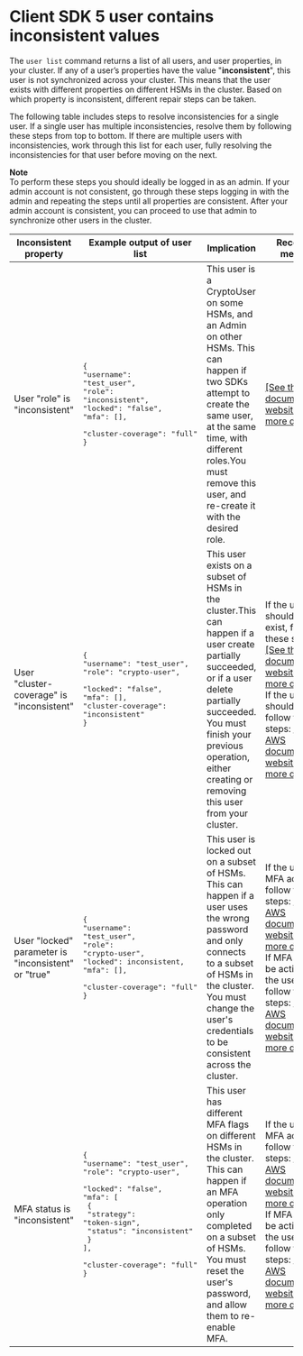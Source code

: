 # Client SDK 5 user contains inconsistent values<a name="troubleshoot-sdk5-inconsistent-value"></a>

The `user list` command returns a list of all users, and user properties, in your cluster\. If any of a user’s properties have the value "**inconsistent**", this user is not synchronized across your cluster\. This means that the user exists with different properties on different HSMs in the cluster\. Based on which property is inconsistent, different repair steps can be taken\. 

 The following table includes steps to resolve inconsistencies for a single user\. If a single user has multiple inconsistencies, resolve them by following these steps from top to bottom\. If there are multiple users with inconsistencies, work through this list for each user, fully resolving the inconsistencies for that user before moving on the next\. 

**Note**  
To perform these steps you should ideally be logged in as an admin\. If your admin account is not consistent, go through these steps logging in with the admin and repeating the steps until all properties are consistent\. After your admin account is consistent, you can proceed to use that admin to synchronize other users in the cluster\.


| Inconsistent property | Example output of user list | Implication  | Recovery method  | 
| --- | --- | --- | --- | 
| User "role" is "inconsistent" | <pre>{<br />"username": <br />"test_user",    <br />"role": "inconsistent",    <br />"locked": "false",    <br />"mfa": [],     <br />"cluster-coverage": "full"<br />}</pre> | This user is a CryptoUser on some HSMs, and an Admin on other HSMs\. This can happen if two SDKs attempt to create the same user, at the same time, with different roles\.You must remove this user, and re\-create it with the desired role\. |  [\[See the AWS documentation website for more details\]](http://docs.aws.amazon.com/cloudhsm/latest/userguide/troubleshoot-sdk5-inconsistent-value.html)  | 
| User "cluster\-coverage" is "inconsistent" | <pre>{<br />"username": "test_user",    <br />"role": "crypto-user",    <br />"locked": "false",    <br />"mfa": [],     <br />"cluster-coverage": "inconsistent"<br />}</pre> |  This user exists on a subset of HSMs in the cluster\.This can happen if a user create partially succeeded, or if a user delete partially succeeded\. You must finish your previous operation, either creating or removing this user from your cluster\.  |  If the user should not exist, follow these steps: [\[See the AWS documentation website for more details\]](http://docs.aws.amazon.com/cloudhsm/latest/userguide/troubleshoot-sdk5-inconsistent-value.html) If the user should exist, follow these steps: [\[See the AWS documentation website for more details\]](http://docs.aws.amazon.com/cloudhsm/latest/userguide/troubleshoot-sdk5-inconsistent-value.html)  | 
| User "locked" parameter is "inconsistent" or "true" | <pre>{<br />"username": <br />"test_user",    <br />"role": "crypto-user",    <br />"locked": inconsistent,    <br />"mfa": [],     <br />"cluster-coverage": "full"<br />}</pre> |  This user is locked out on a subset of HSMs\. This can happen if a user uses the wrong password and only connects to a subset of HSMs in the cluster\. You must change the user's credentials to be consistent across the cluster\.  |  If the user has MFA activated, follow these steps: [\[See the AWS documentation website for more details\]](http://docs.aws.amazon.com/cloudhsm/latest/userguide/troubleshoot-sdk5-inconsistent-value.html) If MFA should be active for the user, follow these steps: [\[See the AWS documentation website for more details\]](http://docs.aws.amazon.com/cloudhsm/latest/userguide/troubleshoot-sdk5-inconsistent-value.html)  | 
| MFA status is "inconsistent" | <pre>{    <br />"username": "test_user",    <br />"role": "crypto-user",    <br />"locked": "false",    <br />"mfa": [<br />  {            <br />   "strategy": "token-sign",<br />   "status": "inconsistent"<br />   }    <br />],     <br />"cluster-coverage": "full"<br />}</pre> |  This user has different MFA flags on different HSMs in the cluster\. This can happen if an MFA operation only completed on a subset of HSMs\. You must reset the user's password, and allow them to re\-enable MFA\.  |  If the user has MFA activated, follow these steps: [\[See the AWS documentation website for more details\]](http://docs.aws.amazon.com/cloudhsm/latest/userguide/troubleshoot-sdk5-inconsistent-value.html) If MFA should be active for the user, follow these steps: [\[See the AWS documentation website for more details\]](http://docs.aws.amazon.com/cloudhsm/latest/userguide/troubleshoot-sdk5-inconsistent-value.html)  | 
